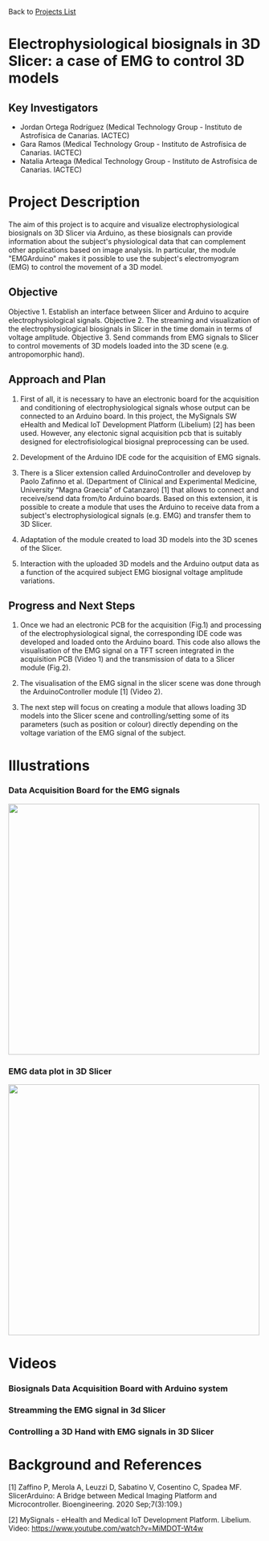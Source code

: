 Back to [Projects List](../../README.md#ProjectsList)

# Electrophysiological biosignals in 3D Slicer: a case of EMG to control 3D models

## Key Investigators

- Jordan Ortega Rodríguez (Medical Technology Group - Instituto de Astrofísica de Canarias. IACTEC)
- Gara Ramos (Medical Technology Group - Instituto de Astrofísica de Canarias. IACTEC)
- Natalia Arteaga (Medical Technology Group - Instituto de Astrofísica de Canarias. IACTEC)

# Project Description

The aim of this project is to acquire and visualize electrophysiological biosignals on 3D Slicer via Arduino, 
as these biosignals can provide information about the subject's physiological data that can complement other 
applications based on image analysis. In particular, the module "EMGArduino" makes it possible to use the subject's
electromyogram (EMG) to control the movement of a 3D model.

## Objective

Objective 1. Establish an interface between Slicer and Arduino to acquire electrophysiological signals.
Objective 2. The streaming and visualization of the electrophysiological biosignals in Slicer in the time domain in terms of voltage amplitude. 
Objective 3. Send commands from EMG signals to Slicer to control movements of 3D models loaded into the 3D scene (e.g. antropomorphic hand).

## Approach and Plan

1. First of all, it is necessary to have an electronic board for the acquisition and conditioning of electrophysiological 
   signals whose output can be connected to an Arduino board. In this project, the MySignals SW eHealth and Medical IoT Development Platform
   (Libelium) [2] has been used. However, any electonic signal acquisition pcb that is suitably designed for electrofisiological
   biosignal preprocessing can be used.  

2. Development of the Arduino IDE code for the acquisition of EMG signals.
 
3. There is a Slicer extension called ArduinoController and develovep by Paolo Zafinno et al. (Department of Clinical 
   and Experimental Medicine, University “Magna Graecia” of Catanzaro) [1] that allows to connect and receive/send 
   data from/to Arduino boards. Based on this extension, it is possible to create a module that uses the Arduino to receive
   data from a subject's electrophysiological signals (e.g. EMG) and transfer them to 3D Slicer.

4. Adaptation of the module created to load 3D models into the 3D scenes of the Slicer.

5. Interaction with the uploaded 3D models and the Arduino output data as a function of the acquired subject EMG biosignal
   voltage amplitude variations. 

## Progress and Next Steps

1. Once we had an electronic PCB for the acquisition (Fig.1) and processing of the electrophysiological signal, the corresponding IDE
   code was developed and loaded onto the Arduino board. This code also allows the visualisation of the EMG signal on a TFT screen 
   integrated in the acquisition PCB (Video 1) and the transmission of data to a Slicer module (Fig.2).

2. The visualisation of the EMG signal in the slicer scene was done through the ArduinoController module [1] (Video 2).

3. The next step will focus on creating a module that allows loading 3D models into the Slicer scene and controlling/setting
   some of its parameters (such as position or colour) directly depending on the voltage variation of the EMG signal of the subject. 


# Illustrations

### Data Acquisition Board for the EMG signals
<img src="https://github.com/JordanOrt/EMG_Slicer/blob/1546b5817a2116dead5ebac659b9e32520a62fc6/MySiganIoT.jpg" width="500"/>

### EMG data plot in 3D Slicer
<img src="https://github.com/JordanOrt/EMG_Slicer/blob/1546b5817a2116dead5ebac659b9e32520a62fc6/EMG-Arduino%20Plot.png" width="500"/>


# Videos

### Biosignals Data Acquisition Board with Arduino system

### Streamming the EMG signal in 3d Slicer

### Controlling a 3D Hand with EMG signals in 3D Slicer


# Background and References

[1] Zaffino P, Merola A, Leuzzi D, Sabatino V, Cosentino C, Spadea MF. SlicerArduino: A Bridge between Medical 
    Imaging Platform and Microcontroller. Bioengineering. 2020 Sep;7(3):109.)

[2] MySignals - eHealth and Medical IoT Development Platform. Libelium. Video: https://www.youtube.com/watch?v=MiMDOT-Wt4w


